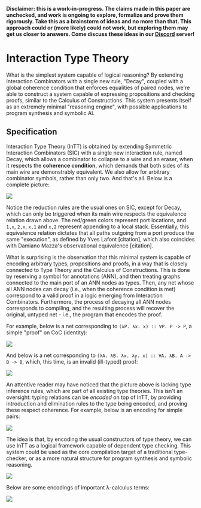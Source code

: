 **Disclaimer: this is a work-in-progress. The claims made in this paper are
unchecked, and work is ongoing to explore, formalize and prove them rigorously.
Take this as a
brainstorm of ideas and no more than that. This approach could or (more likely)
could not work, but exploring them may get us closer to answers. Come discuss
these ideas in our [Discord](https://discord.gg/kindelia) server!**

# Interaction Type Theory

What is the simplest system capable of logical reasoning? By extending
Interaction Combinators with a single new rule, "Decay", coupled with a global
coherence condition that enforces equalities of paired nodes, we're able to
construct a system capable of expressing propositions and checking proofs,
similar to the Calculus of Constructions. This system presents itself as an
extremely minimal "reasoning engine", with possible applications to program
synthesis and symbolic AI.

Specification
-------------

Interaction Type Theory (InTT) is obtained by extending Symmetric Interaction
Combinators (SIC) with a single new interaction rule, named Decay, which allows
a combinator to collapse to a wire and an eraser, when it respects the
**coherence condition**, which demands that both sides of its main wire are
demonstrably equivalent. We also allow for arbitrary combinator symbols, rather
than only two. And that's all. Below is a complete picture:

![](images/itt_simpler.jpg)

Notice the reduction rules are the usual ones on SIC, except for Decay, which
can only be triggered when its main wire respects the equivalence relation drawn
above. The red/green colors represent port locations, and `1,x`, `2,x`, `x,1`
and `x,2` represent appending to a local stack. Essentially, this equivalence
relation dictates that all paths outgoing from a port produce the same
"execution", as defined by Yves Lafont [citation], which also coincides with
Damiano Mazza's observational equivalence [citation].

What is surprising is the observation that this minimal system is capable of
encoding arbitrary types, propositions and proofs, in a way that is closely
connected to Type Theory and the Calculus of Constructions. This is done by
reserving a symbol for annotations (ANN), and then treating graphs connected to
the main port of an ANN nodes as types. Then, any net whose all ANN nodes can
decay (i.e., when the coherence condition is met) correspond to a valid proof in
a logic emerging from Interaction Combinators. Furthermore, the process of
decaying all ANN nodes corresponds to compiling, and the resulting process will
recover the original, untyped net - i.e., the program that encodes the proof.

For example, below is a net corresponding to `(λP. λx. x) :: ∀P. P -> P`, a
simple "proof" on CoC (identity):

![](images/page_3.jpg)

And below is a net corresponding to `(λA. λB. λx. λy. x) :: ∀A. λB. A -> B ->
B`, which, this time, is an invalid (ill-typed) proof:

![](images/page_5.jpg)

An attentive reader may have noticed that the picture above is lacking type
inference rules, which are part of all existing type theories. This isn't an
oversight: typing relations can be *encoded* on top of InTT, by providing
introduction and elimination rules to the type being encoded, and proving these
respect coherence. For example, below is an encoding for simple pairs:

![](images/pair_example.jepg)

The idea is that, by encoding the usual constructors of type theory, we can use
InTT as a logical framework capable of dependent type checking. This system
could be used as the core compilation target of a traditional type-checker, or
as a more natural structure for program synthesis and symbolic reasoning.

![](images/page_2.jpg)

Below are some encodings of important λ-calculus terms:

![](images/page_1.jpg)
